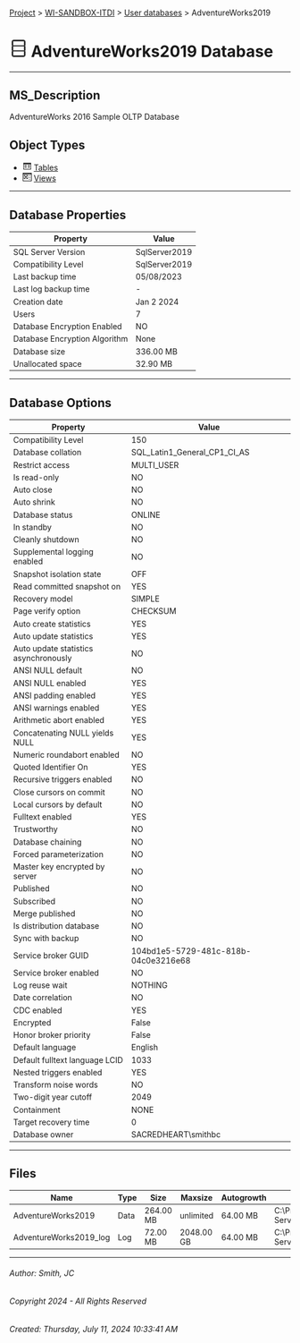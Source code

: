#### 

[Project](../../../index.md) > [WI-SANDBOX-ITDI](../../index.md) > [User databases](../index.md) > AdventureWorks2019

# ![Database](../../../Images/ntDatabase.png) AdventureWorks2019 Database

---

## <a name="#description"></a>MS_Description

AdventureWorks 2016 Sample OLTP Database

## <a name="#objecttypes"></a>Object Types

* ![Tables](../../../Images/Table.png) [Tables](Tables/Tables.md)
* ![Views](../../../Images/View.png) [Views](Views/Views.md)


---

## <a name="#dbproperties"></a>Database Properties

| Property | Value |
|---|---|
| SQL Server Version | SqlServer2019 |
| Compatibility Level | SqlServer2019 |
| Last backup time | 05/08/2023 |
| Last log backup time | - |
| Creation date | Jan  2 2024  |
| Users | 7 |
| Database Encryption Enabled | NO |
| Database Encryption Algorithm | None |
| Database size | 336.00 MB |
| Unallocated space | 32.90 MB |


---

## <a name="#dboptions"></a>Database Options

| Property | Value |
|---|---|
| Compatibility Level | 150 |
| Database collation | SQL_Latin1_General_CP1_CI_AS |
| Restrict access | MULTI_USER |
| Is read-only | NO |
| Auto close | NO |
| Auto shrink | NO |
| Database status | ONLINE |
| In standby | NO |
| Cleanly shutdown | NO |
| Supplemental logging enabled | NO |
| Snapshot isolation state | OFF |
| Read committed snapshot on | YES |
| Recovery model | SIMPLE |
| Page verify option | CHECKSUM |
| Auto create statistics | YES |
| Auto update statistics | YES |
| Auto update statistics asynchronously | NO |
| ANSI NULL default | NO |
| ANSI NULL enabled | YES |
| ANSI padding enabled | YES |
| ANSI warnings enabled | YES |
| Arithmetic abort enabled | YES |
| Concatenating NULL yields NULL | YES |
| Numeric roundabort enabled | NO |
| Quoted Identifier On | YES |
| Recursive triggers enabled | NO |
| Close cursors on commit | NO |
| Local cursors by default | NO |
| Fulltext enabled | YES |
| Trustworthy | NO |
| Database chaining | NO |
| Forced parameterization | NO |
| Master key encrypted by server | NO |
| Published | NO |
| Subscribed | NO |
| Merge published | NO |
| Is distribution database | NO |
| Sync with backup | NO |
| Service broker GUID | 104bd1e5-5729-481c-818b-04c0e3216e68 |
| Service broker enabled | NO |
| Log reuse wait | NOTHING |
| Date correlation | NO |
| CDC enabled | YES |
| Encrypted | False |
| Honor broker priority | False |
| Default language | English |
| Default fulltext language LCID | 1033 |
| Nested triggers enabled | YES |
| Transform noise words | NO |
| Two-digit year cutoff | 2049 |
| Containment | NONE |
| Target recovery time | 0 |
| Database owner | SACREDHEART\\smithbc |


---

## <a name="#files"></a>Files

| Name | Type | Size | Maxsize | Autogrowth | File Name |
|---|---|---|---|---|---|
| AdventureWorks2019 | Data | 264.00 MB | unlimited | 64.00 MB | C:\\Program Files\\Microsoft SQL Server\\MSSQL15.MSSQLSERVER\\MSSQL\\DATA\\AdventureWorks2019.mdf |
| AdventureWorks2019_log | Log | 72.00 MB | 2048.00 GB | 64.00 MB | C:\\Program Files\\Microsoft SQL Server\\MSSQL15.MSSQLSERVER\\MSSQL\\DATA\\AdventureWorks2019_log.ldf |


---

###### Author:  Smith, JC

###### Copyright 2024 - All Rights Reserved

###### Created: Thursday, July 11, 2024 10:33:41 AM

